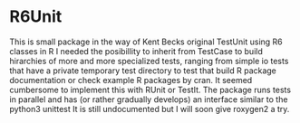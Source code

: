 # R6Unit
This is small package in the way of Kent Becks original TestUnit using R6 classes in R
I needed the posibillity to inherit from TestCase to build hirarchies of more and more specialized tests,
ranging from simple io tests that have a private temporary test directory to
test that build R package documentation or check example R packages by cran.
It seemed cumbersome to implement this with RUnit or TestIt.
The package runs tests in parallel and has (or rather gradually develops) an interface similar to 
the python3 unittest
It is still undocumented but I will soon give roxygen2 a try.

 
 
 
 
 
 
 
 
 
 
 
 
 
 
 
